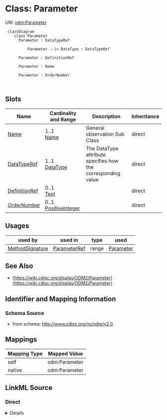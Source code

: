 # Class: Parameter



URI: [odm:Parameter](http://www.cdisc.org/ns/odm/v2.0/Parameter)



```mermaid
 classDiagram
    class Parameter
      Parameter : DataTypeRef
        
          Parameter --|> DataType : DataTypeRef
        
      Parameter : DefinitionRef
        
      Parameter : Name
        
      Parameter : OrderNumber
        
      
```




<!-- no inheritance hierarchy -->


## Slots

| Name | Cardinality and Range | Description | Inheritance |
| ---  | --- | --- | --- |
| [Name](Name.md) | 1..1 <br/> [Name](Name.md) | General observation Sub Class | direct |
| [DataTypeRef](DataTypeRef.md) | 1..1 <br/> [DataType](DataType.md) | The DataType attribute specifies how the corresponding value | direct |
| [DefinitionRef](DefinitionRef.md) | 0..1 <br/> [Text](Text.md) |  | direct |
| [OrderNumber](OrderNumber.md) | 0..1 <br/> [PositiveInteger](PositiveInteger.md) |  | direct |





## Usages

| used by | used in | type | used |
| ---  | --- | --- | --- |
| [MethodSignature](MethodSignature.md) | [ParameterRef](ParameterRef.md) | range | [Parameter](Parameter.md) |






## See Also

* [https://wiki.cdisc.org/display/ODM2/Parameter](https://wiki.cdisc.org/display/ODM2/Parameter)

## Identifier and Mapping Information







### Schema Source


* from schema: http://www.cdisc.org/ns/odm/v2.0





## Mappings

| Mapping Type | Mapped Value |
| ---  | ---  |
| self | odm:Parameter |
| native | odm:Parameter |





## LinkML Source

<!-- TODO: investigate https://stackoverflow.com/questions/37606292/how-to-create-tabbed-code-blocks-in-mkdocs-or-sphinx -->

### Direct

<details>
```yaml
name: Parameter
from_schema: http://www.cdisc.org/ns/odm/v2.0
see_also:
- https://wiki.cdisc.org/display/ODM2/Parameter
slots:
- Name
- DataTypeRef
- DefinitionRef
- OrderNumber
slot_usage:
  Name:
    name: Name
    domain_of:
    - Alias
    - MetaDataVersion
    - Standard
    - StudyEventGroupDef
    - StudyEventDef
    - ItemGroupDef
    - Class
    - SubClass
    - SourceItem
    - Resource
    - ItemDef
    - CodeList
    - MethodDef
    - Parameter
    - ReturnValue
    - ConditionDef
    - StudyObjective
    - StudyEndPoint
    - StudyTargetPopulation
    - StudyEstimand
    - Arm
    - Epoch
    - StudyTiming
    - TransitionTimingConstraint
    - AbsoluteTimingConstraint
    - RelativeTimingConstraint
    - DurationTimingConstraint
    - WorkflowDef
    - Transition
    - Branching
    - Criterion
    - ExceptionEvent
    - Organization
    - Location
    - Query
    range: name
    required: true
  DataTypeRef:
    name: DataTypeRef
    domain_of:
    - ItemDef
    - CodeList
    - Parameter
    - ReturnValue
    range: DataType
    required: true
  DefinitionRef:
    name: DefinitionRef
    domain_of:
    - ItemDef
    - Parameter
    - ReturnValue
    range: text
  OrderNumber:
    name: OrderNumber
    domain_of:
    - StudyEventGroupRef
    - StudyEventRef
    - ItemGroupRef
    - ItemRef
    - CodeListItem
    - Parameter
    - ReturnValue
    - StudyEndPointRef
    range: positiveInteger
class_uri: odm:Parameter

```
</details>

### Induced

<details>
```yaml
name: Parameter
from_schema: http://www.cdisc.org/ns/odm/v2.0
see_also:
- https://wiki.cdisc.org/display/ODM2/Parameter
slot_usage:
  Name:
    name: Name
    domain_of:
    - Alias
    - MetaDataVersion
    - Standard
    - StudyEventGroupDef
    - StudyEventDef
    - ItemGroupDef
    - Class
    - SubClass
    - SourceItem
    - Resource
    - ItemDef
    - CodeList
    - MethodDef
    - Parameter
    - ReturnValue
    - ConditionDef
    - StudyObjective
    - StudyEndPoint
    - StudyTargetPopulation
    - StudyEstimand
    - Arm
    - Epoch
    - StudyTiming
    - TransitionTimingConstraint
    - AbsoluteTimingConstraint
    - RelativeTimingConstraint
    - DurationTimingConstraint
    - WorkflowDef
    - Transition
    - Branching
    - Criterion
    - ExceptionEvent
    - Organization
    - Location
    - Query
    range: name
    required: true
  DataTypeRef:
    name: DataTypeRef
    domain_of:
    - ItemDef
    - CodeList
    - Parameter
    - ReturnValue
    range: DataType
    required: true
  DefinitionRef:
    name: DefinitionRef
    domain_of:
    - ItemDef
    - Parameter
    - ReturnValue
    range: text
  OrderNumber:
    name: OrderNumber
    domain_of:
    - StudyEventGroupRef
    - StudyEventRef
    - ItemGroupRef
    - ItemRef
    - CodeListItem
    - Parameter
    - ReturnValue
    - StudyEndPointRef
    range: positiveInteger
attributes:
  Name:
    name: Name
    description: General observation Sub Class.
    from_schema: http://www.cdisc.org/ns/odm/v2.0
    rank: 1000
    alias: Name
    owner: Parameter
    domain_of:
    - Alias
    - MetaDataVersion
    - Standard
    - StudyEventGroupDef
    - StudyEventDef
    - ItemGroupDef
    - Class
    - SubClass
    - SourceItem
    - Resource
    - ItemDef
    - CodeList
    - MethodDef
    - Parameter
    - ReturnValue
    - ConditionDef
    - StudyObjective
    - StudyEndPoint
    - StudyTargetPopulation
    - StudyEstimand
    - Arm
    - Epoch
    - StudyTiming
    - TransitionTimingConstraint
    - AbsoluteTimingConstraint
    - RelativeTimingConstraint
    - DurationTimingConstraint
    - WorkflowDef
    - Transition
    - Branching
    - Criterion
    - ExceptionEvent
    - Organization
    - Location
    - Query
    range: name
    required: true
  DataTypeRef:
    name: DataTypeRef
    description: "The DataType attribute specifies how the corresponding value\n \
      \                   elements are to be interpreted for comparison and storage."
    from_schema: http://www.cdisc.org/ns/odm/v2.0
    rank: 1000
    alias: DataTypeRef
    owner: Parameter
    domain_of:
    - ItemDef
    - CodeList
    - Parameter
    - ReturnValue
    range: DataType
    required: true
  DefinitionRef:
    name: DefinitionRef
    from_schema: http://www.cdisc.org/ns/odm/v2.0
    rank: 1000
    alias: DefinitionRef
    owner: Parameter
    domain_of:
    - ItemDef
    - Parameter
    - ReturnValue
    range: text
  OrderNumber:
    name: OrderNumber
    from_schema: http://www.cdisc.org/ns/odm/v2.0
    rank: 1000
    alias: OrderNumber
    owner: Parameter
    domain_of:
    - StudyEventGroupRef
    - StudyEventRef
    - ItemGroupRef
    - ItemRef
    - CodeListItem
    - Parameter
    - ReturnValue
    - StudyEndPointRef
    range: positiveInteger
class_uri: odm:Parameter

```
</details>